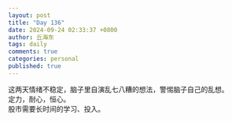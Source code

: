```yaml
---
layout: post
title: "Day 136"
date: 2024-09-24 02:33:37 +0800
author: 丘海东 
tags: daily
comments: true
categories: personal
published: true
---
```

这两天情绪不稳定，脑子里自演乱七八糟的想法，警惕脑子自己的乱想。  
定力，耐心，恒心。  
股市需要长时间的学习、投入。
